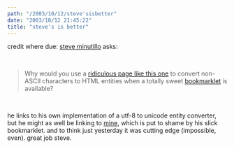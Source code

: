 ```yaml
---
path: "/2003/10/12/steve'sisbetter" 
date: "2003/10/12 21:45:22" 
title: "steve's is better" 
---
```

<p>credit where due: <a href="http://minutillo.com/steve/weblog/2003/5/15/character-to-entity-encoder-bookmarklet#comments">steve minutillo</a> asks:</p><br><blockquote><p>Why would you use a <a href="http://minutillo.com/steve/convert/">ridiculous page like this one</a> to convert non-ASCII characters to HTML entities when a totally sweet <a href="javascript:(function(){function entities(e){f=e.value;t='';for(i=0;i%3Cf.length;i++){if(f.charCodeAt(i)%3E127){t+='%26#'+f.charCodeAt(i)+';';}else{t+=f.charAt(i);}}e.value=t;}l=document.getElementsByTagName('textarea');for(j=0;j%3Cl.length;j++){entities(l[j])}l=document.getElementsByTagName('input');for(j=0;j%3Cl.length;j++){if(l[j].type=='text')entities(l[j])}})()">bookmarklet</a> is available?</p></blockquote><br><p>he links to his own implementation of a utf-8 to unicode entity converter, but he might as well be linking to <a href="http://www.randomchaos.com/language/japanese-unicode.php">mine</a>, which is put to shame by his slick bookmarklet. and to think just yesterday it was cutting edge (impossible, even). great job steve.</p>